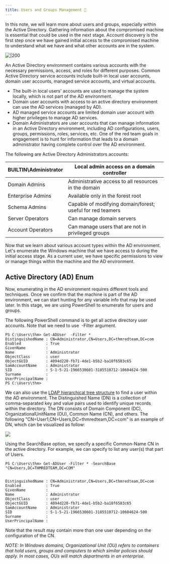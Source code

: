 ```yaml
---
title: Users and Groups Management 👥
---
```

In this note, we will learn more about users and groups, especially within the Active Directory. Gathering information about the compromised machine is essential that could be used in the next stage. Account discovery is the first step once we have gained initial access to the compromised machine to understand what we have and what other accounts are in the system.

![|200](Pasted%20image%2020240129202130.png)

An Active Directory environment contains various accounts with the necessary permissions, access, and roles for different purposes. Common Active Directory service accounts include built-in local user accounts, domain user accounts, managed service accounts, and virtual accounts. 

- The built-in local users' accounts are used to manage the system locally, which is not part of the AD environment.
- Domain user accounts with access to an active directory environment can use the AD services (managed by AD).
- AD managed service accounts are limited domain user account with higher privileges to manage AD services.
- Domain Administrators are user accounts that can manage information in an Active Directory environment, including AD configurations, users, groups, permissions, roles, services, etc. One of the red team goals in engagement is to hunt for information that leads to a domain administrator having complete control over the AD environment.

The following are Active Directory Administrators accounts:

| BUILTIN\Administrator | Local admin access on a domain controller |
| ---- | ---- |
| Domain Admins | Administrative access to all resources in the domain |
| Enterprise Admins | Available only in the forest root |
| Schema Admins | Capable of modifying domain/forest; useful for red teamers |
| Server Operators | Can manage domain servers |
| Account Operators | Can manage users that are not in privileged groups |

Now that we learn about various account types within the AD environment. Let's enumerate the Windows machine that we have access to during the initial access stage. As a current user, we have specific permissions to view or manage things within the machine and the AD environment. 

## Active Directory (AD) Enum

Now, enumerating in the AD environment requires different tools and techniques. Once we confirm that the machine is part of the AD environment, we can start hunting for any variable info that may be used later. In this stage, we are using PowerShell to enumerate for users and groups.

The following PowerShell command is to get all active directory user accounts. Note that we need to use  -Filter argument.

```shell
PS C:\Users\thm> Get-ADUser  -Filter *
DistinguishedName : CN=Administrator,CN=Users,DC=thmredteam,DC=com
Enabled           : True
GivenName         :
Name              : Administrator
ObjectClass       : user
ObjectGUID        : 4094d220-fb71-4de1-b5b2-ba18f6583c65
SamAccountName    : Administrator
SID               : S-1-5-21-1966530601-3185510712-10604624-500
Surname           :
UserPrincipalName :
PS C:\Users\thm>
```

We can also use the [LDAP hierarchical tree structure](http://www.ietf.org/rfc/rfc2253.txt) to find a user within the AD environment. The Distinguished Name (DN) is a collection of comma-separated key and value pairs used to identify unique records within the directory. The DN consists of Domain Component (DC), OrganizationalUnitName (OU), Common Name (CN), and others. The following "CN=User1,CN=Users,DC=thmredteam,DC=com" is an example of DN, which can be visualized as follow:

![](Pasted%20image%2020240129202237.png)

Using the SearchBase option, we specify a specific Common-Name CN in the active directory. For example, we can specify to list any user(s) that part of Users.

```shell
PS C:\Users\thm> Get-ADUser -Filter * -SearchBase "CN=Users,DC=THMREDTEAM,DC=COM"


DistinguishedName : CN=Administrator,CN=Users,DC=thmredteam,DC=com
Enabled           : True
GivenName         :
Name              : Administrator
ObjectClass       : user
ObjectGUID        : 4094d220-fb71-4de1-b5b2-ba18f6583c65
SamAccountName    : Administrator
SID               : S-1-5-21-1966530601-3185510712-10604624-500
Surname           :
UserPrincipalName :
```

Note that the result may contain more than one user depending on the configuration of the CN.

*NOTE: In Windows domains, Organizational Unit (OU) refers to containers that hold users, groups and computers to which similar policies should apply. In most cases, OUs will match departments in an enterprise.*

